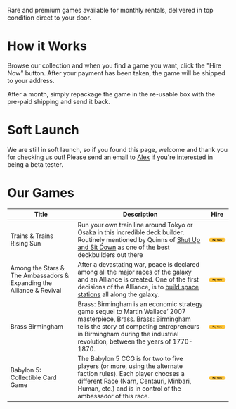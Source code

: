 Rare and premium games available for monthly rentals, delivered in top condition direct to your door.

# How it Works

Browse our collection and when you find a game you want, click the "Hire Now" button. After your payment has been taken, the game will be shipped to your address.

After a month, simply repackage the game in the re-usable box with the pre-paid shipping and send it back.

# Soft Launch

We are still in soft launch, so if you found this page, welcome and thank you for checking us out! Please send an email to [Alex](mailto:xmakina@gmail.com) if you're interested in being a beta tester.

# Our Games

| Title | Description | Hire |
|---    | ---         | ---  |
| Trains & Trains Rising Sun | Run your own train line around Tokyo or Osaka in this incredible deck builder. Routinely mentioned by Quinns of [Shut Up and Sit Down](https://www.youtube.com/watch?v=13QPUSdczvoD) as one of the best deckbuilders out there | [![Hire Now](btn_paynow_LG.png)](https://www.paypal.com/cgi-bin/webscr?cmd=_s-xclick&hosted_button_id=NNHUHCK6R7W5C) |
|Among the Stars & The Ambassadors & Expanding the Alliance & Revival|After a devastating war, peace is declared among all the major races of the galaxy and an Alliance is created. One of the first decisions of the Alliance, is to [build space stations](https://www.youtube.com/watch?v=PGSBbw0vA3U) all along the galaxy.| [![Hire Now](btn_paynow_LG.png)](https://www.paypal.com/cgi-bin/webscr?cmd=_s-xclick&hosted_button_id=UXALQQCH6EMYA)
|Brass Birmingham|Brass: Birmingham is an economic strategy game sequel to Martin Wallace’ 2007 masterpiece, Brass. [Brass: Birmingham](https://www.youtube.com/watch?v=e3efv2HkjDI) tells the story of competing entrepreneurs in Birmingham during the industrial revolution, between the years of 1770-1870.| [![Hire Now](btn_paynow_LG.png)](https://www.paypal.com/cgi-bin/webscr?cmd=_s-xclick&hosted_button_id=6JRQGMHZD9Q24)
|Babylon 5: Collectible Card Game|The Babylon 5 CCG is for two to five players (or more, using the alternate faction rules). Each player chooses a different Race (Narn, Centauri, Minbari, Human, etc.) and is in control of the ambassador of this race.| [![Hire Now](btn_paynow_LG.png)](https://www.paypal.com/cgi-bin/webscr?cmd=_s-xclick&hosted_button_id=ATC9N6W67XWJS)



<script>
    $('#forkme_banner').remove()
    
    var checkExist = setInterval(function() {
       if ($('span.ribbon-inner > p').length) {
          $('span.ribbon-inner > p').html("&nbsp;");
          clearInterval(checkExist);
       }
    }, 100);
</script>
